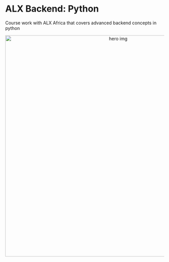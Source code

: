 # ALX Backend: Python

Course work with ALX Africa that covers advanced backend concepts in python

<p align="center">
  <img src="https://res.cloudinary.com/practicaldev/image/fetch/s--LWF5hO5h--/c_imagga_scale,f_auto,fl_progressive,h_900,q_auto,w_1600/https://dev-to-uploads.s3.amazonaws.com/i/la4jhvvajju639oozphj.png" alt="hero img" width="700">
</p>
